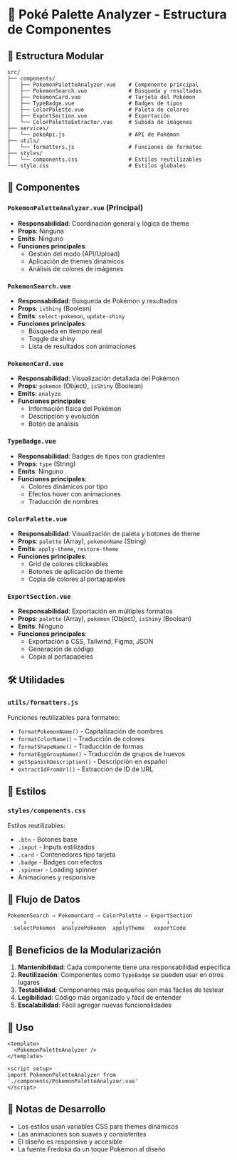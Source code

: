 # 🎨 Poké Palette Analyzer - Estructura de Componentes

## 📁 Estructura Modular

```
src/
├── components/
│   ├── PokemonPaletteAnalyzer.vue    # Componente principal
│   ├── PokemonSearch.vue             # Búsqueda y resultados
│   ├── PokemonCard.vue               # Tarjeta del Pokémon
│   ├── TypeBadge.vue                 # Badges de tipos
│   ├── ColorPalette.vue              # Paleta de colores
│   ├── ExportSection.vue             # Exportación
│   └── ColorPaletteExtractor.vue     # Subida de imágenes
├── services/
│   └── pokeApi.js                    # API de Pokémon
├── utils/
│   └── formatters.js                 # Funciones de formateo
├── styles/
│   └── components.css                # Estilos reutilizables
└── style.css                         # Estilos globales
```

## 🔧 Componentes

### `PokemonPaletteAnalyzer.vue` (Principal)
- **Responsabilidad**: Coordinación general y lógica de theme
- **Props**: Ninguna
- **Emits**: Ninguno
- **Funciones principales**:
  - Gestión del modo (API/Upload)
  - Aplicación de themes dinámicos
  - Análisis de colores de imágenes

### `PokemonSearch.vue`
- **Responsabilidad**: Búsqueda de Pokémon y resultados
- **Props**: `isShiny` (Boolean)
- **Emits**: `select-pokemon`, `update-shiny`
- **Funciones principales**:
  - Búsqueda en tiempo real
  - Toggle de shiny
  - Lista de resultados con animaciones

### `PokemonCard.vue`
- **Responsabilidad**: Visualización detallada del Pokémon
- **Props**: `pokemon` (Object), `isShiny` (Boolean)
- **Emits**: `analyze`
- **Funciones principales**:
  - Información física del Pokémon
  - Descripción y evolución
  - Botón de análisis

### `TypeBadge.vue`
- **Responsabilidad**: Badges de tipos con gradientes
- **Props**: `type` (String)
- **Emits**: Ninguno
- **Funciones principales**:
  - Colores dinámicos por tipo
  - Efectos hover con animaciones
  - Traducción de nombres

### `ColorPalette.vue`
- **Responsabilidad**: Visualización de paleta y botones de theme
- **Props**: `palette` (Array), `pokemonName` (String)
- **Emits**: `apply-theme`, `restore-theme`
- **Funciones principales**:
  - Grid de colores clickeables
  - Botones de aplicación de theme
  - Copia de colores al portapapeles

### `ExportSection.vue`
- **Responsabilidad**: Exportación en múltiples formatos
- **Props**: `palette` (Array), `pokemon` (Object), `isShiny` (Boolean)
- **Emits**: Ninguno
- **Funciones principales**:
  - Exportación a CSS, Tailwind, Figma, JSON
  - Generación de código
  - Copia al portapapeles

## 🛠️ Utilidades

### `utils/formatters.js`
Funciones reutilizables para formateo:
- `formatPokemonName()` - Capitalización de nombres
- `formatColorName()` - Traducción de colores
- `formatShapeName()` - Traducción de formas
- `formatEggGroupName()` - Traducción de grupos de huevos
- `getSpanishDescription()` - Descripción en español
- `extractIdFromUrl()` - Extracción de ID de URL

## 🎨 Estilos

### `styles/components.css`
Estilos reutilizables:
- `.btn` - Botones base
- `.input` - Inputs estilizados
- `.card` - Contenedores tipo tarjeta
- `.badge` - Badges con efectos
- `.spinner` - Loading spinner
- Animaciones y responsive

## 🔄 Flujo de Datos

```
PokemonSearch → PokemonCard → ColorPalette → ExportSection
     ↓              ↓              ↓              ↓
  selectPokemon  analyzePokemon  applyTheme   exportCode
```

## 🎯 Beneficios de la Modularización

1. **Mantenibilidad**: Cada componente tiene una responsabilidad específica
2. **Reutilización**: Componentes como `TypeBadge` se pueden usar en otros lugares
3. **Testabilidad**: Componentes más pequeños son más fáciles de testear
4. **Legibilidad**: Código más organizado y fácil de entender
5. **Escalabilidad**: Fácil agregar nuevas funcionalidades

## 🚀 Uso

```vue
<template>
  <PokemonPaletteAnalyzer />
</template>

<script setup>
import PokemonPaletteAnalyzer from './components/PokemonPaletteAnalyzer.vue'
</script>
```

## 📝 Notas de Desarrollo

- Los estilos usan variables CSS para themes dinámicos
- Las animaciones son suaves y consistentes
- El diseño es responsive y accesible
- La fuente Fredoka da un toque Pokémon al diseño 